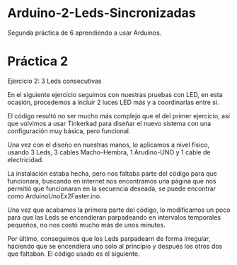 # Arduino-2-Leds-Sincronizadas
Segunda práctica de 6 aprendiendo a usar Arduinos.

# Práctica 2

Ejercicio 2: 3 Leds consecutivas

En el siguiente ejercicio seguimos con nuestras pruebas con LED, en esta ocasión, procedemos a incluir 2 luces LED más y a coordinarlas
entre si.

El código resultó no ser mucho más complejo que el del primer ejercicio, así que volvimos a usar Tinkerkad para diseñar el nuevo sistema con una configuración muy básica, pero funcional.

Una vez con el diseño en nuestras manos, lo aplicamos a nivel físico, usando 3 Leds, 3 cables Macho-Hembra, 1 Arudino-UNO y 1 cable de electricidad.

La instalación estaba hecha, pero nos faltaba parte del código para que funcionara, buscando en internet nos encontramos una página que nos permitió que funcionaran en la secuencia deseada, se puede encontrar como ArduinoUnoEx2Faster.ino.

Una vez que acabamos la primera parte del código, lo modificamos un poco para que las Leds se encendieran parpadeando en intervalos temporales pequeños, no nos costó mucho más de unos minutos.

Por último, conseguimos que los Leds parpadearn de forma irregular, haciendo que se encendiera uno solo al principio y después los otros dos que faltaban. El código usado es el siguiente.
